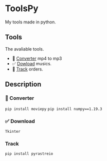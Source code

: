 # ToolsPy
My tools made in python.

## Tools
The avaliable tools.
- 🎵 <a href="">Converter</a> mp4 to mp3 
- ✅ <a href="">Dowload</a> musics. 
- 🎯 <a href="">Track</a> orders.

## Description 

### 🎵 Converter

`pip install moviepy` `pip install numpy==1.19.3`

### ✅ Download

`Tkinter`

### Track 

`pip install pyrastreio`

